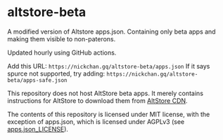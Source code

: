 # altstore-beta
A modified version of Altstore apps.json. Containing only beta apps and making them visible to non-paterons.

Updated hourly using GitHub actions.

Add this URL: `https://nickchan.gq/altstore-beta/apps.json`
If it says spurce not supported, try adding: `https://nickchan.gq/altstore-beta/apps-safe.json`

This repository does not host AltStore beta apps. It merely contains instructions for AltStore to download them
from [AltStore CDN](https://cdn.altstore.io).

The contents of this repository is licensed under MIT license, with the exception of apps.json, which is
licensed under AGPLv3 (see [apps.json_LICENSE](apps.json_LICENSE)).

